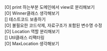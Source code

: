 [O] print 하는부분 도메인에서 view로 분리해보기   
[O] Winner클래스 생각해보기    
[] 테스트코드 보충하기     
[O] 불필요한 코드삭제, 자료구조가 포함된 변수명 수정   
[O] Location 역할 분리해보기   
[] Util클래스 리팩터링   
[O] MaxLocation 생각해보기   

